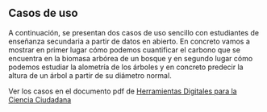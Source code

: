 ## Casos de uso

A continuación, se presentan dos casos de uso sencillo con estudiantes de enseñanza secundaria a partir de datos en abierto. En concreto vamos a mostrar en primer lugar cómo podemos cuantificar el carbono que se encuentra en la biomasa arbórea de un bosque y en segundo lugar cómo podemos estudiar la alometría  de los árboles y en concreto predecir la altura de un árbol a partir de su diámetro normal.

Ver los casos en el documento pdf de [Herramientas Digitales para la Ciencia Ciudadana](https://github.com/Felipe-Bravo/HerramientasDigitales-CienciaAbierta-IES/blob/master/2024_HerramientasDigitales-CienciaAbierta-iesJorgeManrique.pdf)
